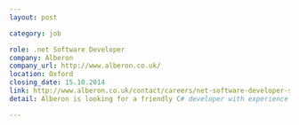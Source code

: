 ```yaml
---
layout: post

category: job

role: .net Software Developer
company: Alberon
company_url: http://www.alberon.co.uk/
location: Oxford
closing_date: 15.10.2014
link: http://www.alberon.co.uk/contact/careers/net-software-developer-sep-2014
detail: Alberon is looking for a friendly C# developer with experience creating web-based software to join our team. 

---
```

